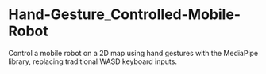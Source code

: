 # Hand-Gesture_Controlled-Mobile-Robot
Control a mobile robot on a 2D map using hand gestures with the MediaPipe library, replacing traditional WASD keyboard inputs.
